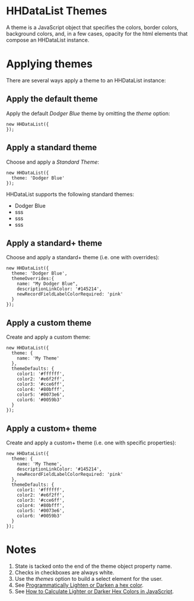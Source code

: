 # HHDataList Themes

A theme is a JavaScript object that specifies the colors, border colors, background colors, and, in a few cases, opacity for the html elements that compose an HHDataList instance. 

# Applying themes

There are several ways apply a theme to an HHDataList instance:

## Apply the default theme

Apply the default *Dodger Blue* theme by omitting the *theme* option:

``` nonum
new HHDataList({
});
```

## Apply a standard theme

Choose and apply a *Standard Theme*:

``` nonum
new HHDataList({
  theme: 'Dodger Blue'
});
```

HHDataList supports the following standard themes:

* Dodger Blue
* sss
* sss
* sss

## Apply a standard+ theme

Choose and apply a standard+ theme (i.e. one with overrides):

``` nonum
new HHDataList({
  theme: 'Dodger Blue',
  themeOverrides:{
    name: "My Dodger Blue",
    descriptionLinkColor: '#145214',
    newRecordFieldLabelColorRequired: 'pink'
  }
});
```

## Apply a custom theme

Create and apply a custom theme:

``` nonum
new HHDataList({
  theme: {
    name: 'My Theme'
  },
  themeDefaults: {
    color1: '#ffffff',
    color2: '#e6f2ff',
    color3: '#cce6ff',
    color4: '#80bfff',
    color5: '#0073e6',
    color6: '#0059b3'
  }
});
```

## Apply a custom+ theme

Create and apply a custom+ theme (i.e. one with specific properties):

``` nonum
new HHDataList({
  theme: {
    name: 'My Theme',
    descriptionLinkColor: '#145214',
    newRecordFieldLabelColorRequired: 'pink'
  },
  themeDefaults: {
    color1: '#ffffff',
    color2: '#e6f2ff',
    color3: '#cce6ff',
    color4: '#80bfff',
    color5: '#0073e6',
    color6: '#0059b3'
  }
});
```

# Notes

1. State is tacked onto the end of the theme object property name.
1. Checks in checkboxes are always white.
1. Use the *themes* option to build a select element for the user.
1. See [Programmatically Lighten or Darken a hex color](https://stackoverflow.com/questions/5560248/programmatically-lighten-or-darken-a-hex-color-or-rgb-and-blend-colors).
1. See [How to Calculate Lighter or Darker Hex Colors in JavaScript](https://www.sitepoint.com/javascript-generate-lighter-darker-color/).

